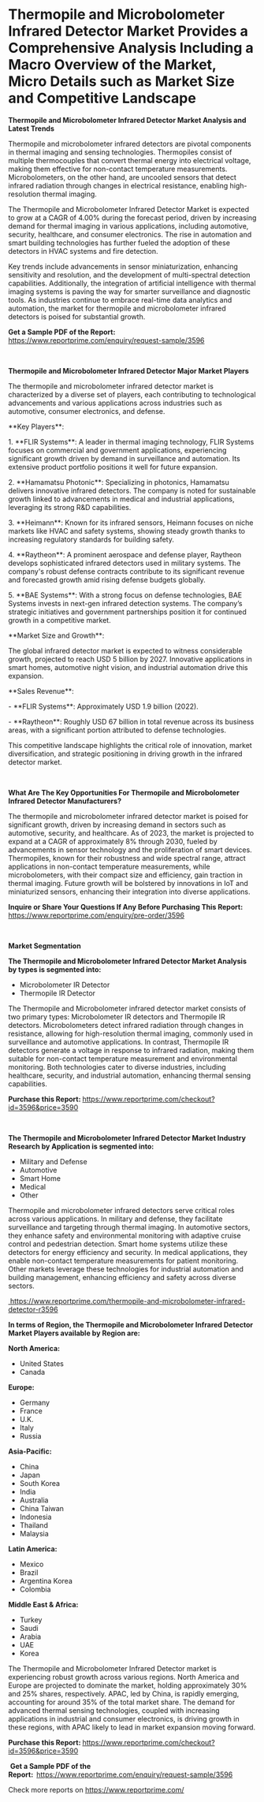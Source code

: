 <p><h1>Thermopile and Microbolometer Infrared Detector Market Provides a Comprehensive Analysis Including a Macro Overview of the Market, Micro Details such as Market Size and Competitive Landscape</h1></p><p><strong>Thermopile and Microbolometer Infrared Detector Market Analysis and Latest Trends</strong></p>
<p><p>Thermopile and microbolometer infrared detectors are pivotal components in thermal imaging and sensing technologies. Thermopiles consist of multiple thermocouples that convert thermal energy into electrical voltage, making them effective for non-contact temperature measurements. Microbolometers, on the other hand, are uncooled sensors that detect infrared radiation through changes in electrical resistance, enabling high-resolution thermal imaging.</p><p>The Thermopile and Microbolometer Infrared Detector Market is expected to grow at a CAGR of 4.00% during the forecast period, driven by increasing demand for thermal imaging in various applications, including automotive, security, healthcare, and consumer electronics. The rise in automation and smart building technologies has further fueled the adoption of these detectors in HVAC systems and fire detection. </p><p>Key trends include advancements in sensor miniaturization, enhancing sensitivity and resolution, and the development of multi-spectral detection capabilities. Additionally, the integration of artificial intelligence with thermal imaging systems is paving the way for smarter surveillance and diagnostic tools. As industries continue to embrace real-time data analytics and automation, the market for thermopile and microbolometer infrared detectors is poised for substantial growth.</p></p>
<p><strong>Get a Sample PDF of the Report:&nbsp;</strong> <a href="https://www.reportprime.com/enquiry/request-sample/3596?utm_campaign=3080&utm_medium=2&utm_source=Github&utm_content=ia&utm_term=18032025&utm_id=thermopile-and-microbolometer-infrared-detector">https://www.reportprime.com/enquiry/request-sample/3596</a></p>
<p>&nbsp;</p>
<p><strong>Thermopile and Microbolometer Infrared Detector Major Market Players</strong></p>
<p><p>The thermopile and microbolometer infrared detector market is characterized by a diverse set of players, each contributing to technological advancements and various applications across industries such as automotive, consumer electronics, and defense.</p><p>**Key Players**:</p><p>1. **FLIR Systems**: A leader in thermal imaging technology, FLIR Systems focuses on commercial and government applications, experiencing significant growth driven by demand in surveillance and automation. Its extensive product portfolio positions it well for future expansion.</p><p>2. **Hamamatsu Photonic**: Specializing in photonics, Hamamatsu delivers innovative infrared detectors. The company is noted for sustainable growth linked to advancements in medical and industrial applications, leveraging its strong R&D capabilities. </p><p>3. **Heimann**: Known for its infrared sensors, Heimann focuses on niche markets like HVAC and safety systems, showing steady growth thanks to increasing regulatory standards for building safety. </p><p>4. **Raytheon**: A prominent aerospace and defense player, Raytheon develops sophisticated infrared detectors used in military systems. The company's robust defense contracts contribute to its significant revenue and forecasted growth amid rising defense budgets globally.</p><p>5. **BAE Systems**: With a strong focus on defense technologies, BAE Systems invests in next-gen infrared detection systems. The company’s strategic initiatives and government partnerships position it for continued growth in a competitive market.</p><p>**Market Size and Growth**:</p><p>The global infrared detector market is expected to witness considerable growth, projected to reach USD 5 billion by 2027. Innovative applications in smart homes, automotive night vision, and industrial automation drive this expansion.</p><p>**Sales Revenue**:</p><p>- **FLIR Systems**: Approximately USD 1.9 billion (2022).</p><p>- **Raytheon**: Roughly USD 67 billion in total revenue across its business areas, with a significant portion attributed to defense technologies. </p><p>This competitive landscape highlights the critical role of innovation, market diversification, and strategic positioning in driving growth in the infrared detector market.</p></p>
<p>&nbsp;</p>
<p><strong>What Are The Key Opportunities For Thermopile and Microbolometer Infrared Detector Manufacturers?</strong></p>
<p><p>The thermopile and microbolometer infrared detector market is poised for significant growth, driven by increasing demand in sectors such as automotive, security, and healthcare. As of 2023, the market is projected to expand at a CAGR of approximately 8% through 2030, fueled by advancements in sensor technology and the proliferation of smart devices. Thermopiles, known for their robustness and wide spectral range, attract applications in non-contact temperature measurements, while microbolometers, with their compact size and efficiency, gain traction in thermal imaging. Future growth will be bolstered by innovations in IoT and miniaturized sensors, enhancing their integration into diverse applications.</p></p>
<p><strong>Inquire or Share Your Questions If Any Before Purchasing This Report:</strong> <a href="https://www.reportprime.com/enquiry/pre-order/3596?utm_campaign=3080&utm_medium=2&utm_source=Github&utm_content=ia&utm_term=18032025&utm_id=thermopile-and-microbolometer-infrared-detector">https://www.reportprime.com/enquiry/pre-order/3596</a></p>
<p>&nbsp;</p>
<p><strong>Market Segmentation</strong></p>
<p><strong>The Thermopile and Microbolometer Infrared Detector Market Analysis by types is segmented into:</strong></p>
<p><ul><li>Microbolometer IR Detector</li><li>Thermopile IR Detector</li></ul></p>
<p><p>The Thermopile and Microbolometer infrared detector market consists of two primary types: Microbolometer IR detectors and Thermopile IR detectors. Microbolometers detect infrared radiation through changes in resistance, allowing for high-resolution thermal imaging, commonly used in surveillance and automotive applications. In contrast, Thermopile IR detectors generate a voltage in response to infrared radiation, making them suitable for non-contact temperature measurement and environmental monitoring. Both technologies cater to diverse industries, including healthcare, security, and industrial automation, enhancing thermal sensing capabilities.</p></p>
<p><strong>Purchase this Report:&nbsp;</strong><a href="https://www.reportprime.com/checkout?id=3596&price=3590&utm_campaign=3080&utm_medium=2&utm_source=Github&utm_content=ia&utm_term=18032025&utm_id=thermopile-and-microbolometer-infrared-detector">https://www.reportprime.com/checkout?id=3596&price=3590</a></p>
<p>&nbsp;</p>
<p><strong>The Thermopile and Microbolometer Infrared Detector Market Industry Research by Application is segmented into:</strong></p>
<p><ul><li>Military and Defense</li><li>Automotive</li><li>Smart Home</li><li>Medical</li><li>Other</li></ul></p>
<p><p>Thermopile and microbolometer infrared detectors serve critical roles across various applications. In military and defense, they facilitate surveillance and targeting through thermal imaging. In automotive sectors, they enhance safety and environmental monitoring with adaptive cruise control and pedestrian detection. Smart home systems utilize these detectors for energy efficiency and security. In medical applications, they enable non-contact temperature measurements for patient monitoring. Other markets leverage these technologies for industrial automation and building management, enhancing efficiency and safety across diverse sectors.</p></p>
<p><a href="https://www.reportprime.com/thermopile-and-microbolometer-infrared-detector-r3596?utm_campaign=3080&utm_medium=2&utm_source=Github&utm_content=ia&utm_term=18032025&utm_id=thermopile-and-microbolometer-infrared-detector">&nbsp;https://www.reportprime.com/thermopile-and-microbolometer-infrared-detector-r3596</a></p>
<p><strong>In terms of Region, the Thermopile and Microbolometer Infrared Detector Market Players available by Region are:</strong></p>
<p>
    <p> <strong> North America: </strong>
        <ul>
            <li>United States</li>
            <li>Canada</li>
        </ul>
        </p> 
    <p> <strong> Europe: </strong>
        <ul>
            <li>Germany</li>
            <li>France</li>
            <li>U.K.</li>
            <li>Italy</li>
            <li>Russia</li>
        </ul>
        </p> 
    <p> <strong> Asia-Pacific: </strong>
        <ul>
            <li>China</li>
            <li>Japan</li>
            <li>South Korea</li>
            <li>India</li>
            <li>Australia</li>
            <li>China Taiwan</li>
            <li>Indonesia</li>
            <li>Thailand</li>
            <li>Malaysia</li>
        </ul>
        </p> 
    <p> <strong> Latin America: </strong>
        <ul>
            <li>Mexico</li>
            <li>Brazil</li>
            <li>Argentina Korea</li>
            <li>Colombia</li>
        </ul>
        </p> 
    <p> <strong> Middle East & Africa: </strong>
        <ul>
            <li>Turkey</li>
            <li>Saudi</li>
            <li>Arabia</li>
            <li>UAE</li>
            <li>Korea</li>
        </ul>
    </p>
    </p>
<p><p>The Thermopile and Microbolometer Infrared Detector market is experiencing robust growth across various regions. North America and Europe are projected to dominate the market, holding approximately 30% and 25% shares, respectively. APAC, led by China, is rapidly emerging, accounting for around 35% of the total market share. The demand for advanced thermal sensing technologies, coupled with increasing applications in industrial and consumer electronics, is driving growth in these regions, with APAC likely to lead in market expansion moving forward.</p></p>
<p><strong>Purchase this Report: </strong><a href="https://www.reportprime.com/checkout?id=3596&price=3590&utm_campaign=3080&utm_medium=2&utm_source=Github&utm_content=ia&utm_term=18032025&utm_id=thermopile-and-microbolometer-infrared-detector">https://www.reportprime.com/checkout?id=3596&price=3590</a></p>
<p>&nbsp;<strong>Get a Sample PDF of the Report:&nbsp;&nbsp;</strong><a href="https://www.reportprime.com/enquiry/request-sample/3596?utm_campaign=3080&utm_medium=2&utm_source=Github&utm_content=ia&utm_term=18032025&utm_id=thermopile-and-microbolometer-infrared-detector">https://www.reportprime.com/enquiry/request-sample/3596</a></p>
<p><strong></strong></p>
<p>Check more reports on <a href="https://www.reportprime.com/?utm_campaign=3080&utm_medium=2&utm_source=Github&utm_content=ia&utm_term=18032025&utm_id=thermopile-and-microbolometer-infrared-detector">https://www.reportprime.com/</a></p>